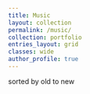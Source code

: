 ```yaml
---
title: Music
layout: collection
permalink: /music/
collection: portfolio
entries_layout: grid
classes: wide
author_profile: true
---
```


sorted by old to new
